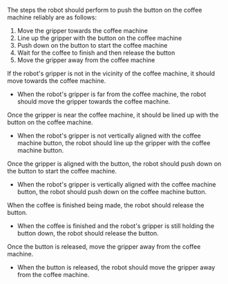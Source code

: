 The steps the robot should perform to push the button on the coffee machine reliably are as follows:

1. Move the gripper towards the coffee machine
2. Line up the gripper with the button on the coffee machine
3. Push down on the button to start the coffee machine
4. Wait for the coffee to finish and then release the button
5. Move the gripper away from the coffee machine

If the robot's gripper is not in the vicinity of the coffee machine, it should move towards the coffee machine.
- When the robot's gripper is far from the coffee machine, the robot should move the gripper towards the coffee machine.

Once the gripper is near the coffee machine, it should be lined up with the button on the coffee machine.
- When the robot's gripper is not vertically aligned with the coffee machine button, the robot should line up the gripper with the coffee machine button.

Once the gripper is aligned with the button, the robot should push down on the button to start the coffee machine.
- When the robot's gripper is vertically aligned with the coffee machine button, the robot should push down on the coffee machine button.

When the coffee is finished being made, the robot should release the button.
- When the coffee is finished and the robot's gripper is still holding the button down, the robot should release the button.

Once the button is released, move the gripper away from the coffee machine.
- When the button is released, the robot should move the gripper away from the coffee machine.